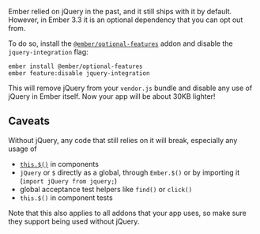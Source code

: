 Ember relied on jQuery in the past, and it still ships with it by default.
However, in Ember 3.3 it is an optional dependency that you can opt out from.

To do so, install the [`@ember/optional-features`](https://github.com/emberjs/ember-optional-features) addon
and disable the `jquery-integration` flag:

```shell
ember install @ember/optional-features
ember feature:disable jquery-integration
```

This will remove jQuery from your `vendor.js` bundle and disable any use of jQuery in Ember itself.
Now your app will be about 30KB lighter!

## Caveats

Without jQuery, any code that still relies on it will break, especially any usage of

* [`this.$()`](https://www.emberjs.com/api/ember/release/classes/Component/methods/$?anchor=%24) in components
* `jQuery` or `$` directly as a global, through `Ember.$()` or by importing it (`import jQuery from jquery;`) 
* global acceptance test helpers like `find()` or `click()`
* `this.$()` in component tests

Note that this also applies to all addons that your app uses, so make sure they support being used without jQuery.